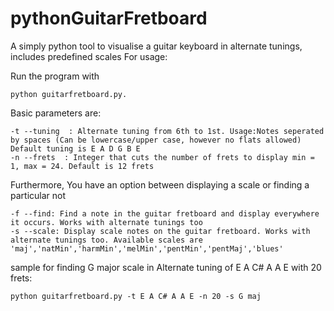 # pythonGuitarFretboard
A simply python tool to visualise a guitar keyboard in alternate tunings, includes predefined scales
For usage:


Run the program with 
```
python guitarfretboard.py.
```
Basic parameters are:
```
-t --tuning  : Alternate tuning from 6th to 1st. Usage:Notes seperated by spaces (Can be lowercase/upper case, however no flats allowed) Default tuning is E A D G B E
-n --frets  : Integer that cuts the number of frets to display min = 1, max = 24. Default is 12 frets
```
Furthermore,
You have an option between displaying a scale or finding a particular not
```
-f --find: Find a note in the guitar fretboard and display everywhere it occurs. Works with alternate tunings too
-s --scale: Display scale notes on the guitar fretboard. Works with alternate tunings too. Available scales are 'maj','natMin','harmMin','melMin','pentMin','pentMaj','blues'

```
sample for finding G major scale in Alternate tuning of E A C# A A E with 20 frets:
```
python guitarfretboard.py -t E A C# A A E -n 20 -s G maj
```
